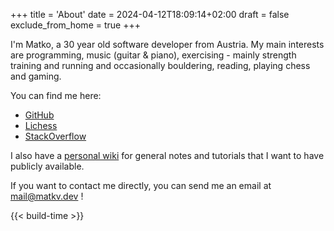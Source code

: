 +++
title = 'About'
date = 2024-04-12T18:09:14+02:00
draft = false
exclude_from_home = true
+++

<!--more-->

I'm Matko, a 30 year old software developer from Austria. My main interests are programming, music (guitar & piano), exercising - mainly strength training and running and occasionally bouldering, reading, playing chess and gaming.

You can find me here:

- [GitHub](https://github.com/matkv)
- [Lichess](https://lichess.org/@/matkv)
- [StackOverflow](https://stackoverflow.com/users/9710458/matkv)

I also have a [personal wiki](https://wiki.matkv.dev) for general notes and tutorials that I want to have publicly available.

If you want to contact me directly, you can send me an email at [mail@matkv.dev](mailto:mail@matkv.dev) !

{{< build-time >}}
